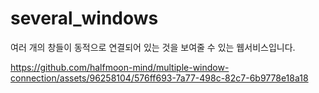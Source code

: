 # several_windows
여러 개의 창들이 동적으로 연결되어 있는 것을 보여줄 수 있는 웹서비스입니다.

https://github.com/halfmoon-mind/multiple-window-connection/assets/96258104/576ff693-7a77-498c-82c7-6b9778e18a18

